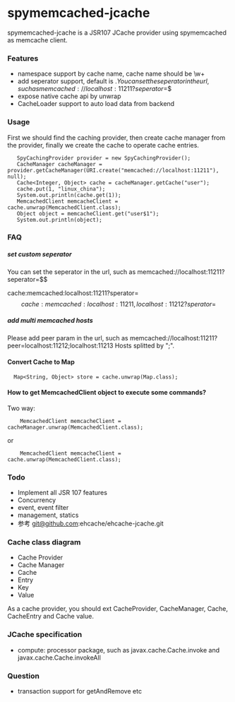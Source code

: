 spymemcached-jcache
================================
spymemcached-jcache is a JSR107 JCache provider using spymemcached as memcache client.

### Features

* namespace support by cache name, cache name should be \w+
* add seperator support, default is $. You can set the seperator in the url, such as memcached://localhost:11211?seperator=$$
* expose native cache api by unwrap
* CacheLoader support to auto load data from backend

### Usage
First we should find the caching provider, then create cache manager from the provider, finally we create the cache to operate cache entries.

       SpyCachingProvider provider = new SpyCachingProvider();
       CacheManager cacheManager = provider.getCacheManager(URI.create("memcached://localhost:11211"), null);
       Cache<Integer, Object> cache = cacheManager.getCache("user");
       cache.put(1, "linux_china");
       System.out.println(cache.get(1));
       MemcachedClient memcacheClient = cache.unwrap(MemcachedClient.class);
       Object object = memcacheClient.get("user$1");
       System.out.println(object);

### FAQ

##### set custom seperator
You can set the seperator in the url, such as memcached://localhost:11211?seperator=$$

cache:memcached:localhost:11211?sperator=$$
cache:memcached:localhost:11211,localhost:11212?sperator=$$

##### add multi memcached hosts
Please add peer param in the url, such as memcached://localhost:11211?peer=localhost:11212;localhost:11213  Hosts splitted by ";".

#### Convert Cache to Map

      Map<String, Object> store = cache.unwrap(Map.class);

#### How to get MemcachedClient object to execute some commands?
Two way:

        MemcachedClient memcacheClient = cacheManager.unwrap(MemcachedClient.class);
or

        MemcachedClient memcacheClient = cache.unwrap(MemcachedClient.class);

### Todo

* Implement all JSR 107 features
* Concurrency
* event, event filter
* management, statics
* 参考 git@github.com:ehcache/ehcache-jcache.git


### Cache class diagram

* Cache Provider
* Cache Manager
* Cache
* Entry
* Key
* Value

As a cache provider, you should ext CacheProvider, CacheManager, Cache, CacheEntry and Cache value.


### JCache specification

* compute: processor package, such as javax.cache.Cache.invoke and javax.cache.Cache.invokeAll

### Question

* transaction support for getAndRemove etc

